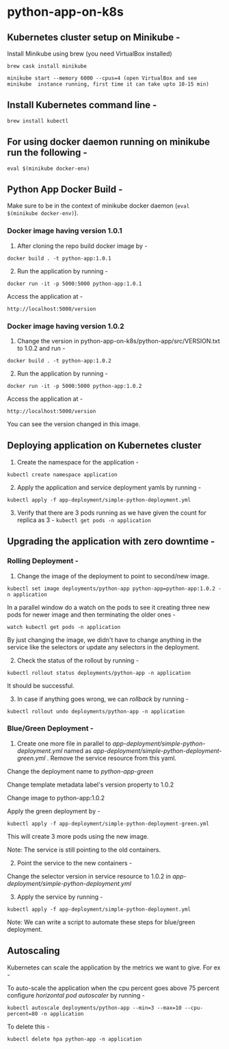 # python-app-on-k8s
## Kubernetes cluster setup on Minikube -

Install Minikube using brew (you need VirtualBox installed)

`brew cask install minikube`

`minikube start --memory 6000 --cpus=4 (open VirtualBox and see minikube  instance running, first time it can take upto 10-15 min)`

## Install Kubernetes command line -
`brew install kubectl`

## For using docker daemon running on minikube run the following -
`eval $(minikube docker-env)`

## Python App Docker Build - 

Make sure to be in the context of minikube docker daemon (`eval $(minikube docker-env)`).

### Docker image having version 1.0.1

1. After cloning the repo build docker image by -

`docker build . -t python-app:1.0.1`

2. Run the application by running -

`docker run -it -p 5000:5000 python-app:1.0.1`

Access the application at -

`http://localhost:5000/version`

### Docker image having version 1.0.2

1. Change the version in python-app-on-k8s/python-app/src/VERSION.txt to 1.0.2 and run -

`docker build . -t python-app:1.0.2`

2. Run the application by running -

`docker run -it -p 5000:5000 python-app:1.0.2`

Access the application at -

`http://localhost:5000/version`

You can see the version changed in this image.

## Deploying application on Kubernetes cluster

1. Create the namespace for the application -

`kubectl create namespace application`

2. Apply the application and service deployment yamls by running -

`kubectl apply -f app-deployment/simple-python-deployment.yml`

3. Verify that there are 3 pods running as we have given the count for replica as 3 -
`kubectl get pods -n application`

## Upgrading the application with zero downtime -

### Rolling Deployment -

1. Change the image of the deployment to point to second/new image.

`kubectl set image deployments/python-app python-app=python-app:1.0.2 -n application`

In a parallel window do a watch on the pods to see it creating three new pods for newer image and then terminating the older ones -

`watch kubectl get pods -n application`

By just changing the image, we didn't have to change anything in the service like the selectors or update any selectors in the deployment.

2. Check the status of the rollout by running -

`kubectl rollout status deployments/python-app -n application`

It should be successful.

3. In case if anything goes wrong, we can *rollback* by running -

`kubectl rollout undo deployments/python-app -n application`

### Blue/Green Deployment -

1. Create one more file in parallel to *app-deployment/simple-python-deployment.yml* named as *app-deployment/simple-python-deployment-green.yml* . Remove the service resource from this yaml.

Change the deployment name to *python-app-green*

Change template metadata label's version property to 1.0.2

Change image to python-app:1.0.2

Apply the green deployment by -

`kubectl apply -f app-deployment/simple-python-deployment-green.yml`

This will create 3 more pods using the new image.

Note: The service is still pointing to the old containers.

2. Point the service to the new containers -

Change the selector version in service resource to 1.0.2 in *app-deployment/simple-python-deployment.yml*

3. Apply the service by running -

`kubectl apply -f app-deployment/simple-python-deployment.yml`

Note: We can write a script to automate these steps for blue/green deployment.

## Autoscaling

Kubernetes can scale the application by the metrics we want to give. For ex -

To auto-scale the application when the cpu percent goes above 75 percent configure *horizontal pod autoscaler* by running -

`kubectl autoscale deployments/python-app --min=3 --max=10 --cpu-percent=80 -n application`

To delete this - 

`kubectl delete hpa python-app -n application`

